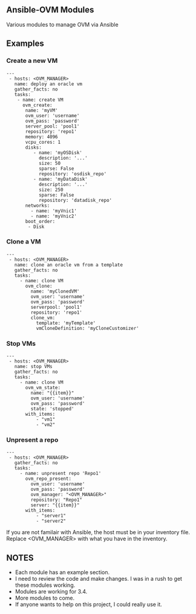 ## Ansible-OVM Modules ##
Various modules to manage OVM via Ansible

## Examples ##

### Create a new VM ###

```
---
 - hosts: <OVM_MANAGER>
   name: deploy an oracle vm
   gather_facts: no
   tasks:
    - name: create VM
      ovm_create:
       name: 'myVM'
       ovm_user: 'username'
       ovm_pass: 'password'
       server_pool: 'pool1'
       repository: 'repo1'
       memory: 4096
       vcpu_cores: 1
       disks:
          - name: 'myOSDisk'
            description: '...'
            size: 50
            sparse: False
            repository: 'osdisk_repo'
          - name: 'myDataDisk'
            description: '...'
            size: 250
            sparse: False
            repository: 'datadisk_repo'
       networks:
         - name: 'myVnic1'
         - name: 'myVnic2'
       boot_order:
        - Disk
```

### Clone a VM ###

```
---
 - hosts: <OVM_MANAGER>
   name: clone an oracle vm from a template
   gather_facts: no
   tasks:
     - name: clone VM
       ovm_clone:
         name: 'myClonedVM'
         ovm_user: 'username'
         ovm_pass: 'password'
         serverpool: 'pool1'
         repository: 'repo1'
         clone_vm:
           template: 'myTemplate'
           vmCloneDefinition: 'myCloneCustomizer'
```

### Stop VMs ###

```
---
 - hosts: <OVM_MANAGER>
   name: stop VMs
   gather_facts: no
   tasks:
     - name: clone VM
       ovm_vm_state:
         name: "{{item}}"
         ovm_user: 'username'
         ovm_pass: 'password'
         state: 'stopped'
       with_items:
           - "vm1"
           - "vm2"
```

### Unpresent a repo ###

```
---
 - hosts: <OVM_MANAGER>
   gather_facts: no
   tasks:
     - name: unpresent repo 'Repo1'
       ovm_repo_present:
         ovm_user: 'username'
         ovm_pass: 'password'
         ovm_manager: "<OVM_MANAGER>"
         repository: "Repo1"
         server: "{{item}}"
       with_items:
           - "server1"
           - "server2"
```
        
If you are not familair with Ansible, the host must be in your inventory file. Replace <OVM_MANAGER> with what you have in the inventory.

## NOTES ##

- Each module has an example section.
- I need to review the code and make changes. I was in a rush to get these modules working.
- Modules are working for 3.4.
- More modules to come.
- If anyone wants to help on this project, I could really use it.

